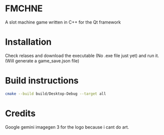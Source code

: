 # FMCHNE
A slot machine game written in C++ for the Qt framework

# Installation
Check relases and download the executable (No .exe file just yet) and run it. (Will generate a game_save.json file)

# Build instructions
```bash
cmake --build build/Desktop-Debug --target all
```
# Credits
Google gemini imagegen 3 for the logo because i cant do art.
